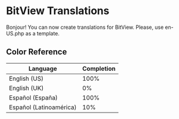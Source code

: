 
# BitView Translations

Bonjour! You can now create translations for BitView. Please, use en-US.php as a template.

## Color Reference

| Language             | Completion                                                                |
| ----------------- | ------------------------------------------------------------------ |
| English (US) | 100% |
| English (UK) | 0% |
| Español (España) | 100% |
| Español (Latinoamérica) | 10% |
